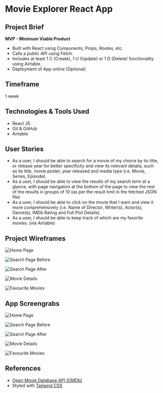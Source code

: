 # Movie Explorer React App

## Project Brief

**MVP - Minimum Viable Product**

- Built with React using Components, Props, Routes, etc.
- Calls a public API using Fetch.
- Includes at least 1 C (Create), 1 U (Update) or 1 D (Delete) functionality using Airtable.
- Deployment of App online (Optional)

## Timeframe

1 week

## Technologies & Tools Used

- React JS
- Git & GitHub
- Airtable

## User Stories

- As a user, I should be able to search for a movie of my choice by its title, or release year for better specificity and view its relevant details; such as its title, movie poster, year released and media type (i.e. Movie, Series, Episode).
- As a user, I should be able to view the results of my search term at a glance, with page navigation at the bottom of the page to view the rest of the results in groups of 10 (as per the result limit in the fetched JSON file)
- As a user, I should be able to click on the movie that I want and view it more comprehensively (i.e. Name of Director, Writer(s), Actor(s), Genre(s), IMDb Rating and Full Plot Details).
- As a user, I should be able to keep track of which are my favorite movies. (via Airtable)

## Project Wireframes

![Home Page](/images/HomePage.JPG)

![Search Page Before](/images/SearchPage_Before.JPG)

![Search Page After](/images/SearchPage_After.JPG)

![Movie Details](/images/MovieDetails.JPG)

![Favourite Movies](/images/FavouriteMovies.JPG)

## App Screengrabs

![Home Page](/images/HomePage_Screengrab.JPG)

![Search Page Before](/images/SearchPage_Before_Screengrab.JPG)

![Search Page After](/images/SearchPage_After_Screengrab.JPG)

![Movie Details](/images/MovieDetails_Screengrab.JPG)

![Favourite Movies](/images/FavouriteMovies_Screengrab.JPG)

## References

- [Open Movie Database API (OMDb)](https://omdbapi.com)
- Styled with [Tailwind CSS](https://tailwindcss.com/)